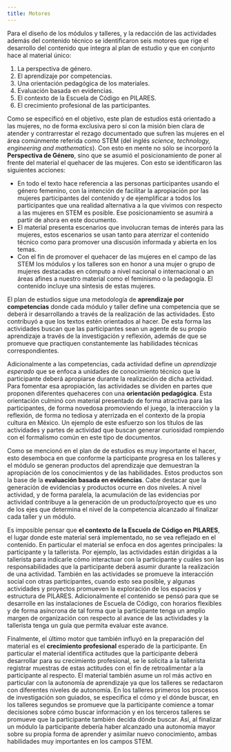 ```yaml
---
title: Motores
---
```


Para el diseño de los módulos y talleres, y la redacción de las actividades además del contenido técnico se identificaron seis motores que rige el desarrollo del contenido que integra al plan de estudio y que en conjunto hace al material único:

1. La perspectiva de género.
2. El aprendizaje por competencias.
3. Una orientación pedagógica de los materiales.
4. Evaluación basada en evidencias.
5. El contexto de la Escuela de Código en PILARES.
6. El crecimiento profesional de las participantes.

Como se especificó en el objetivo, este plan de estudios está orientado a las mujeres, no de forma exclusiva pero sí con la misión bien clara de atender y contrarrestar el rezago documentado que sufren las mujeres en el área comúnmente referida como STEM (del inglés _science, technology, engineering and mathematics_). Con esto en mente no sólo se incorporó la **Perspectiva de Género**, sino que se asumió el posicionamiento de poner al frente del material el quehacer de las mujeres. Con esto se identificaron las siguientes acciones:

* En todo el texto hace referencia a las personas participantes usando el género femenino, con la intención de facilitar la apropiación por las mujeres participantes del contenido y de ejemplificar a todos los participantes que una realidad alternativa a la que vivimos con respecto a las mujeres en STEM es posible. Ese posicionamiento se asumirá a partir de ahora en este documento.
* El material presenta escenarios que involucran temas de interés para las mujeres, estos escenarios se usan tanto para aterrizar el contenido técnico como para promover una discusión informada y abierta en los temas.
* Con el fin de promover el quehacer de las mujeres en el campo de las STEM los módulos y los talleres son en honor a una mujer o grupo de mujeres destacadas en cómputo a nivel nacional o internacional o an áreas afines a nuestro material como el feminismo o la pedagogía. El contenido  incluye una síntesis de estas mujeres.

El plan de estudios sigue una metodología de **aprendizaje por competencias** donde cada módulo y taller define una competencia que se deberá ir desarrollando a través de la realización de las actividades. Esto contribuyó a que los textos estén orientados al hacer. De esta forma las actividades buscan que las participantes sean un agente de su propio aprendizaje a través de la investigación y reflexión, además de que se promueve que practiquen constantemente las habilidades técnicas correspondientes. 

Adicionalmente a las competencias, cada actividad define un _aprendizaje esperado_ que se enfoca a unidades de conocimiento técnico que la participante deberá apropiarse durante la realización de dicha actividad. Para fomentar esa apropiación, las actividades se dividen en partes que proponen diferentes quehaceres con una **orientación pedagógica**. Esta orientación culminó con material presentado de forma atractiva para las participantes,  de forma novedosa promoviendo el juego, la interacción y la reflexión, de forma no tediosa y  aterrizada en el contexto de la propia cultura en México. Un ejemplo de este esfuerzo son los títulos de las actividades y partes de actividad que buscan generar curiosidad rompiendo con el formalismo común en este tipo de documentos.   

Como se mencionó en el plan de de estudios es muy importante el hacer, esto  desemboca en que conforme la participante progresa en los talleres y el módulo se generan productos del aprendizaje que demuestran la apropiación de los conocimientos y de las habilidades. Estos productos son la base de la **evaluación basada en evidencias**. Cabe destacar que la generación de evidencias y productos ocurre en dos niveles. A nivel actividad, y de forma paralela, la acumulación de las evidencias por actividad contribuye a la generación de un producto/proyecto que es uno de los ejes que determina el nivel de la competencia alcanzado al finalizar cada taller y un módulo.

Es imposible pensar que **el contexto de la Escuela de Código en PILARES**, el lugar donde este material será implementado, no se vea reflejado en el contenido. En particular el material se enfoca en dos agentes principales: la participante y la tallerista. Por ejemplo, las actividades están dirigidas a la tallerista para indicarle cómo interactuar con la participante y cuáles son las responsabilidades que la participante deberá asumir durante la realización de una actividad. También en las actividades se promueve la interacción social con otras participantes, cuando esto sea posible, y algunas actividades y proyectos promueven la exploración de los espacios y estructura de  PILARES. Adicionalmente el contenido se pensó para que se desarrolle en las instalaciones de Escuela de Código, con horarios flexibles y de forma asíncrona de tal forma que la participante tenga un amplio margen de organización con respecto al avance de las actividades y la tallerista tenga un guía que permita evaluar este avance.

Finalmente, el último motor que también influyó en la preparación del material es el **crecimiento profesional** esperado de la participante. En particular el material identifica actitudes que la participante deberá desarrollar para su crecimiento profesional, se le solicita a la tallerista registrar muestras de estas actitudes con el fin de retroalimentar a la participante al respecto. El material también asume un rol más activo en particular con la autonomía de aprendizaje ya que los talleres se redactaron con diferentes niveles de autonomía. En los talleres primeros los procesos de investigación son guiados, se especifica el cómo y el dónde buscar, en los talleres segundos se promueve que la participante comience a tomar decisiones sobre cómo buscar información y en los terceros talleres se promueve que la participante también decida dónde buscar. Así, al finalizar un módulo la participante debería haber alcanzado una autonomía mayor sobre su propia forma de aprender y asimilar nuevo conocimiento, ambas habilidades muy importantes en los campos STEM.
